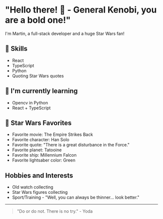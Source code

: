 # "Hello there! 👋 - General Kenobi, you are a bold one!" 

I'm Martin, a full-stack developer and a huge Star Wars fan!

## 🚀 Skills

- React
- TypeScript
- Python
- Quoting Star Wars quotes

## 🌱 I'm currently learning

- Opencv in Python
- React + TypeScript

## 🎥 Star Wars Favorites

- Favorite movie: The Empire Strikes Back
- Favorite character: Han Solo
- Favorite quote: "There is a great disturbance in the Force."
- Favorite planet: Tatooine
- Favorite ship: Millennium Falcon
- Favorite lightsaber color: Green

## Hobbies and Interests

- Old watch collecting
- Star Wars figures collecting
- Sport/Training - "Well, you can always be thinner... look better."

<!--
## 💻 Projects

- [Project #1]: [Brief description and link to the project]
- [Project #2]: [Brief description and link to the project]
- [Project #3]: [Brief description and link to the project]

## 📈 GitHub Stats

![Your GitHub stats](https://github-readme-stats.vercel.app/api?username=yourusername&show_icons=true)

## 🤝 Contributing

Contributions, issues, and feature requests are welcome! Feel free to check [contributing guidelines](CONTRIBUTING.md).

## ❤️ Support

If you like my work, please consider supporting me with a coffee ☕

[![Buy me a coffee](https://img.shields.io/badge/-Buy%20me%20a%20coffee-FF813F?style=flat-square&logo=buy-me-a-coffee&logoColor=white&link=https://www.buymeacoffee.com/yourusername)](https://www.buymeacoffee.com/yourusername)
-->
---

> "Do or do not. There is no try." - Yoda
